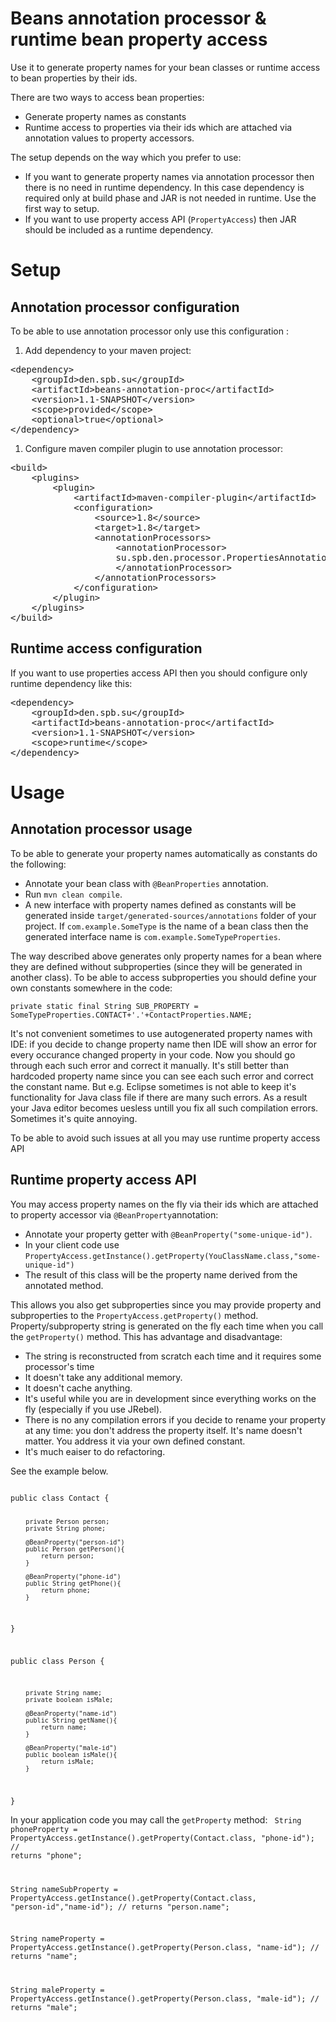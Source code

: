 Beans annotation processor & runtime bean property access
======
Use it to generate property names for your bean classes or runtime access to bean properties by their ids.

There are two ways to access bean properties:

 * Generate property names as constants
 * Runtime access to properties via their ids which are attached via annotation values to property accessors.

The setup depends on the way which you prefer to use: 

* If you want to generate property names via annotation processor then there is no need in runtime dependency. In this case dependency is required only at build phase and JAR is not needed in runtime. Use the first way to setup.
* If you want to use property access API (``PropertyAccess``)  then JAR should be included as a runtime dependency.

Setup
======
Annotation processor configuration
-----------
To be able to use annotation processor only use this configuration :

1. Add dependency to your maven project:
<pre>
&lt;dependency&gt;
	&lt;groupId&gt;den.spb.su&lt;/groupId&gt;
	&lt;artifactId&gt;beans-annotation-proc&lt;/artifactId&gt;
	&lt;version&gt;1.1-SNAPSHOT&lt;/version&gt;
	&lt;scope&gt;provided&lt;/scope&gt;
	&lt;optional&gt;true&lt;/optional&gt;
&lt;/dependency&gt;
</pre>
1. Configure maven compiler plugin to use annotation processor:
<pre>
&lt;build&gt;
	&lt;plugins&gt;
		&lt;plugin&gt;
			&lt;artifactId&gt;maven-compiler-plugin&lt;/artifactId&gt;
			&lt;configuration&gt;
				&lt;source&gt;1.8&lt;/source&gt;
				&lt;target&gt;1.8&lt;/target&gt;
				&lt;annotationProcessors&gt;
					&lt;annotationProcessor&gt;
					su.spb.den.processor.PropertiesAnnotationProcessor
					&lt;/annotationProcessor&gt;
				&lt;/annotationProcessors&gt;
			&lt;/configuration&gt;
		&lt;/plugin&gt;
	&lt;/plugins&gt;
&lt;/build&gt;
</pre>

Runtime access configuration
-----------
If you want to use properties access API then you should configure only runtime dependency like this:
<pre>
&lt;dependency&gt;
	&lt;groupId&gt;den.spb.su&lt;/groupId&gt;
	&lt;artifactId&gt;beans-annotation-proc&lt;/artifactId&gt;
	&lt;version&gt;1.1-SNAPSHOT&lt;/version&gt;
	&lt;scope&gt;runtime&lt;/scope&gt;
&lt;/dependency&gt;
</pre>


Usage
=========
Annotation processor usage
-----------

To be able to generate your property names automatically as constants do the following:

* Annotate your bean class with <code>@BeanProperties</code> annotation.
* Run <code>mvn clean compile</code>.
* A new interface with property names defined as constants will be generated inside <code>target/generated-sources/annotations</code> folder of your project.
If <code>com.example.SomeType</code> is the name of a bean class then the generated interface name is <code>com.example.SomeTypeProperties</code>.

The way described above generates only property names for a bean where they are defined without subproperties 
(since they will be generated in another class). To be able to access subproperties you should define your own constants somewhere in the code:

<code>private static final String SUB_PROPERTY = SomeTypeProperties.CONTACT+'.'+ContactProperties.NAME;</code>

It's not convenient sometimes to use autogenerated property names with IDE: if you decide to change property name then IDE will show an error for every occurance changed property in your code. Now you should go through each such error and correct it manually. It's still better than hardcoded property name since you can see each such error and correct the constant name. But e.g. Eclipse sometimes is not able to keep it's functionality for Java class file if there are many such errors. As a result your Java editor becomes uesless untill you fix all such compilation errors. Sometimes it's quite annoying.

To be able to avoid such issues at all you may use runtime property access API

Runtime property access API
-----------

You may access property names on the fly via their ids which are attached to property accessor via <code>@BeanProperty</code>annotation:
 
* Annotate your property getter with <code>@BeanProperty("some-unique-id")</code>.
* In your client code use <code>PropertyAccess.getInstance().getProperty(YouClassName.class,"some-unique-id")</code>
* The result of this class will be the property name derived from the annotated method.

This allows you also get subproperties since you may provide property and subproperties to the <code>PropertyAccess.getProperty()</code> method.
Property/subproperty string is generated on the fly each time when you call the <code>getProperty()</code> method.
This has advantage and disadvantage: 

* The string is reconstructed from scratch each time and it requires some processor's time
* It doesn't take any additional memory.
* It doesn't cache anything.
* It's useful while you are in development since everything works on the fly (especially if you use JRebel). 
* There is no any compilation errors if you decide to rename your property at any time: you don't address the property itself. It's name doesn't matter. You address it via your own defined constant.
* It's much eaiser to do refactoring. 

See the example below.

<code>
public class Contact {

		private Person person;
		private String phone;
     
		@BeanProperty("person-id")
		public Person getPerson(){
			return person;
		} 
      
		@BeanProperty("phone-id")
		public String getPhone(){
			return phone;
		}
}

public class Person {

		private String name;
		private boolean isMale;
     
		@BeanProperty("name-id")
		public String getName(){
			return name;
		} 
		
		@BeanProperty("male-id")
		public boolean isMale(){
			return isMale;
		} 
}
</code>

In your application code you may call the <code>getProperty</code> method:
<code>
String phoneProperty = PropertyAccess.getInstance().getProperty(Contact.class, "phone-id"); // returns "phone";

String nameSubProperty = PropertyAccess.getInstance().getProperty(Contact.class, "person-id","name-id"); // returns "person.name";

String nameProperty = PropertyAccess.getInstance().getProperty(Person.class, "name-id"); // returns "name";

String maleProperty = PropertyAccess.getInstance().getProperty(Person.class, "male-id"); // returns "male";
</code>
